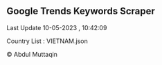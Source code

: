 

## Google Trends Keywords Scraper 
 
Last Update 10-05-2023 , 10:42:09

Country List :
VIETNAM.json



© Abdul Muttaqin 
